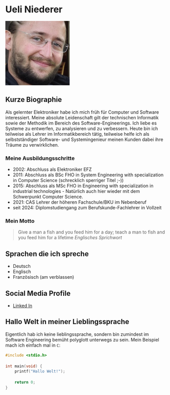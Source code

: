 # Ueli Niederer

![Ueli Niederer](../img/niue.jpg)

## Kurze Biographie

Als gelernter Elektroniker habe ich mich früh für Computer und Software interessiert. Meine absolute Leidenschaft gilt der technischen Informatik sowie der Methodik im Bereich des Software-Engineerings. Ich liebe es Systeme zu entwerfen, zu analysieren und zu verbessern.
Heute bin ich teilweise als Lehrer im Informatikbereich tätig, teilweise helfe ich als selbstständiger Software- und Systemingenieur meinen Kunden dabei ihre Träume zu verwirklichen.

### Meine Ausbildungsschritte

- 2002: Abschluss als Elektroniker EFZ
- 2011: Abschluss als BSc FHO in System Engineering with specialization in Computer Science (schrecklich sperriger Titel ;-))
- 2015: Abschluss als MSc FHO in Engineering with specialization in industrial technologies - Natürlich auch hier wieder mit dem Schwerpunkt Computer Science.
- 2021: CAS Lehrer der höheren Fachschule/BKU im Nebenberuf
- seit 2024: Diplomstudiengang zum Berufskunde-Fachlehrer in Vollzeit

### Mein Motto

> Give a man a fish and you feed him for a day; teach a man to fish and you feed him for a lifetime
> *Englisches Sprichwort*

## Sprachen die ich spreche

- Deutsch
- Englisch
- Französisch (am verblassen)

## Social Media Profile

- [Linked In](https://www.linkedin.com/in/ueli-niederer/)

## Hallo Welt in meiner Lieblingssprache

Eigentlich hab ich keine lieblingssprache, sondern bin zumindest im Software Engineering bemüht polyglott unterwegs zu sein. Mein Beispiel mach ich einfach mal in `C`:

```c
#include <stdio.h>

int main(void) {
    printf("Hallo Welt!");

    return 0;
}
```
